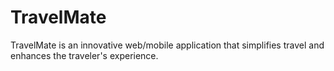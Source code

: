 # TravelMate

TravelMate is an innovative web/mobile application that simplifies travel and enhances the traveler's experience.
